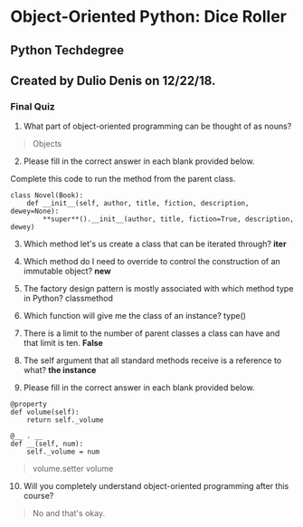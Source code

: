 # Object-Oriented Python: Dice Roller

## Python Techdegree
## Created by Dulio Denis on 12/22/18.
### Final Quiz

1. What part of object-oriented programming can be thought of as nouns?
> Objects

2. Please fill in the correct answer in each blank provided below.

Complete this code to run the method from the parent class.

```
class Novel(Book):
    def _‍_init_‍_(self, author, title, fiction, description, dewey=None):
        **super**()._‍_init_‍_(author, title, fiction=True, description, dewey)
```

3. Which method let's us create a class that can be iterated through?
__iter__

4. Which method do I need to override to control the construction of an immutable object?
__new__

5. The factory design pattern is mostly associated with which method type in Python?
classmethod

6. Which function will give me the class of an instance?
type()

7. There is a limit to the number of parent classes a class can have and that limit is ten.
__False__

8. The self argument that all standard methods receive is a reference to what?
__the instance__

9. Please fill in the correct answer in each blank provided below.

```
@property
def volume(self):
    return self._volume

@__ . __
def __(self, num):
    self._volume = num
```
> volume.setter
> volume

10. Will you completely understand object-oriented programming after this course?
> No and that's okay.


